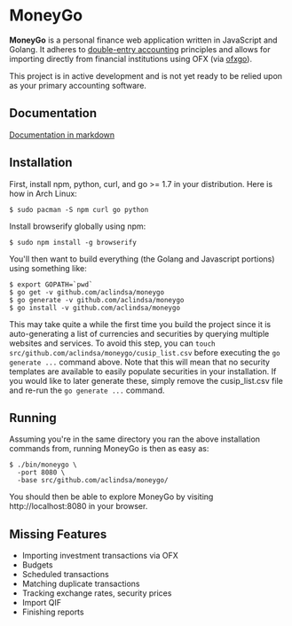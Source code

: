 # MoneyGo

**MoneyGo** is a personal finance web application written in JavaScript and
Golang. It adheres to [double-entry
accounting](https://en.wikipedia.org/wiki/Double-entry_bookkeeping_system)
principles and allows for importing directly from financial institutions using
OFX (via [ofxgo](https://github.com/aclindsa/ofxgo)).

This project is in active development and is not yet ready to be relied upon as
your primary accounting software.

## Documentation

[Documentation in markdown](./docs/index.md)

## Installation

First, install npm, python, curl, and go >= 1.7 in your distribution. Here is
how in Arch Linux:

	$ sudo pacman -S npm curl go python

Install browserify globally using npm:

	$ sudo npm install -g browserify

You'll then want to build everything (the Golang and Javascript portions) using
something like:

	$ export GOPATH=`pwd`
	$ go get -v github.com/aclindsa/moneygo
	$ go generate -v github.com/aclindsa/moneygo
	$ go install -v github.com/aclindsa/moneygo

This may take quite a while the first time you build the project since it is
auto-generating a list of currencies and securities by querying multiple
websites and services. To avoid this step, you can `touch
src/github.com/aclindsa/moneygo/cusip_list.csv` before executing the `go
generate ...` command above. Note that this will mean that no security templates
are available to easily populate securities in your installation. If you would
like to later generate these, simply remove the cusip_list.csv file and re-run
the `go generate ...` command.

## Running

Assuming you're in the same directory you ran the above installation commands
from, running MoneyGo is then as easy as:

	$ ./bin/moneygo \
	  -port 8080 \
	  -base src/github.com/aclindsa/moneygo/

You should then be able to explore MoneyGo by visiting http://localhost:8080 in
your browser.

## Missing Features

* Importing investment transactions via OFX 
* Budgets
* Scheduled transactions
* Matching duplicate transactions
* Tracking exchange rates, security prices
* Import QIF
* Finishing reports
